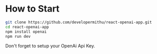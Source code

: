 # How to Start

```bash
git clone https://github.com/developermithu/react-openai-app.git
cd react-openai-app
npm install openai
npm run dev
```

Don't forget to setup your OpenAi Api Key. 


